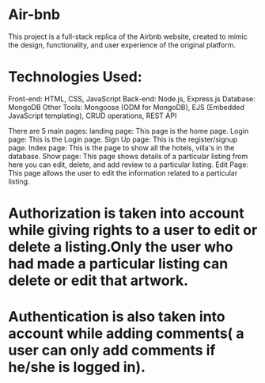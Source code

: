 # Air-bnb
This project is a full-stack replica of the Airbnb website, created to mimic the design, functionality, and user experience of the original platform. 

# Technologies Used:
Front-end: HTML, CSS, JavaScript
Back-end: Node.js, Express.js
Database: MongoDB
Other Tools: Mongoose (ODM for MongoDB), EJS (Embedded JavaScript templating), CRUD operations, REST API

There are 5 main pages:
landing page: This page is the home page.
Login page: This is the Login page.
Sign Up page: This is the register/signup page.
Index page: This is the page to show all the hotels, villa's in the database.
Show page: This page shows details of a particular listing from here you can edit, delete, and add review to a particular listing.
Edit Page: This page allows the user to edit the information related to a particular listing.

# Authorization is taken into account while giving rights to a user to edit or delete a listing.Only the user who had made a particular listing can delete or edit that artwork.

# Authentication is also taken into account while adding comments( a user can only add comments if he/she is logged in).
